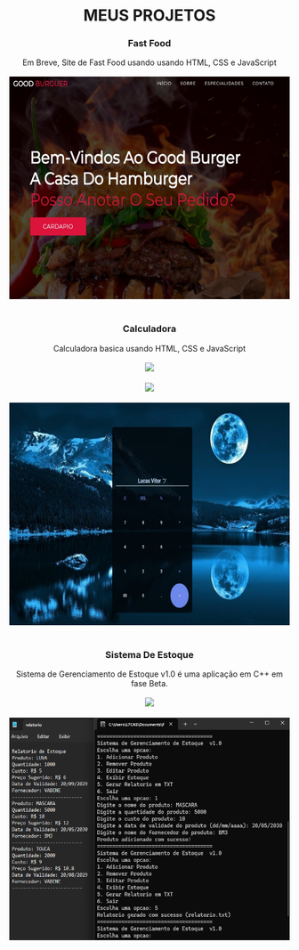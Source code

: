 <div align="center">
    <h1>MEUS PROJETOS</h1>
</div>

<div align="center">
<h3> Fast Food </h3>
 Em Breve, Site de Fast Food usando usando HTML, CSS e JavaScript
</div>

<br>

<div align="center">  
  <img src="/Imgs/fast food.jpg" alt="Imagem do projeto" width="600" height="400">
</div>





<br>

<div align="center">
<h3> Calculadora </h3>
Calculadora basica usando HTML, CSS e JavaScript
</div>

<br>

<div align="center">
<a href="https://lucssvittor.github.io/Calculator/" target="_blank">
<img src="https://img.shields.io/badge/TESTAR%20-00bfbf" style="height: 30px;">
<br>
<br>
<a href="https://github.com/lucssvittor/Calculator" target="_blank">
<img src="https://img.shields.io/badge/REPOSITORIO%20-00bfbf" style="height: 30px;">
</a>
</div>
    
<br>

<div align="center">  
<img src="/Imgs/calculadora.jpg" alt="imagem do projeto" width="600" height="400">
</div>

<br>

<div align="center">
<h3> Sistema De Estoque </h3>
Sistema de Gerenciamento de Estoque v1.0 é uma aplicação em C++ em fase Beta.
</div>

<br>
    
<div align="center">
<a href="https://github.com/lucssvittor/lucssvittor2" target="_blank">
<img src="https://img.shields.io/badge/REPOSITORIO%20-00bfbf" style="height: 30px;">
</a>
</div>
    
<br>

<div align="center">  
<img src="/Imgs/sistema.png" alt="imagem do projeto" width="600" height="400">
</div>

